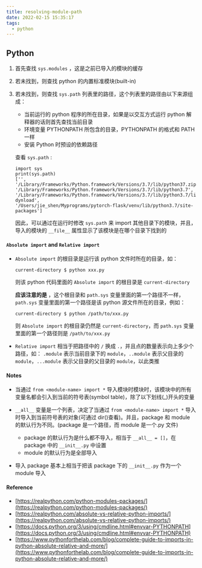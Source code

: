 ```yaml
---
title: resolving-module-path
date: 2022-02-15 15:35:17
tags:
  - python
---
```


## Python

1. 首先查找 `sys.modules` ，这是之前已导入的模块的缓存

2. 若未找到，则查找 python 的内置标准模块(built-in)

3. 若未找到，则查找 `sys.path` 列表里的路径，这个列表里的路径由以下来源组成：

   - 当前运行的 python 程序的所在目录，如果是以交互方式运行 python 解释器的话则首先查找当前目录
   - 环境变量 PYTHONPATH 所包含的目录，PYTHONPATH 的格式和 PATH 一样
   - 安装 Python 时预设的依赖路径

   查看 `sys.path` :

   ```
   import sys
   print(sys.path)
   ['', '/Library/Frameworks/Python.framework/Versions/3.7/lib/python37.zip',
   '/Library/Frameworks/Python.framework/Versions/3.7/lib/python3.7',
   '/Library/Frameworks/Python.framework/Versions/3.7/lib/python3.7/lib-dynload',
   '/Users/jie_shen/Myprograms/pytorch-flask/venv/lib/python3.7/site-packages']
   ```

   因此，可以通过在运行时修改 `sys.path` 来 import 其他目录下的模块，并且，导入的模块的 `__file__` 属性显示了该模块是在哪个目录下找到的

#### `Absolute import` and `Relative import`

- `Absolute import` 的根目录是运行该 python 文件时所在的目录，如：

  ```
  current-directory $ python xxx.py
  ```

  则该 python 代码里面的 `Absolute import` 的根目录是 `current-directory`

  **应该注意的是** ，这个根目录和 `path.sys` 变量里面的第一个路径不一样， `path.sys` 变量里面的第一个路径是该 python 源文件所在的目录，例如：

  ```
  current-directory $ python /path/to/xxx.py
  ```

  则 `Absolute import` 的根目录仍然是 `current-directory`，而 `path.sys` 变量里面的第一个路径则是 `/path/to/xxx.py`

- `Relative import` 相当于把路径中的 `/` 换成 `.`，并且点的数量表示向上多少个路径，如：
  `.module` 表示当前目录下的 `module`，`..module` 表示父目录的 `module`，`...module` 表示父目录的父目录的 `module`，以此类推

#### Notes

- 当通过 `from <module-name> import *` 导入模块时模块时，该模块中的所有变量名都会引入到当前的符号表(symbol table)，除了以下划线(\_)开头的变量

- `__all__` 变量是一个列表，决定了当通过 `from <module-name> import *` 导入时导入到当前符号表的对象(可通过 dir()查看)。并且，package 和 module 的默认行为不同。(package 是一个路径，而 module 是一个.py 文件)

  - package 的默认行为是什么都不导入，相当于 `__all__ = []`，在 package 中的 `__init__.py` 中设置
  - module 的默认行为是全部导入

- 导入 package 基本上相当于把该 package 下的 `__init__.py` 作为一个 module 导入

#### Reference

- [https://realpython.com/python-modules-packages/](https://realpython.com/python-modules-packages/)
- [https://realpython.com/absolute-vs-relative-python-imports/](https://realpython.com/absolute-vs-relative-python-imports/)
- [https://docs.python.org/3/using/cmdline.html#envvar-PYTHONPATH](https://docs.python.org/3/using/cmdline.html#envvar-PYTHONPATH)
- [https://www.pythonforthelab.com/blog/complete-guide-to-imports-in-python-absolute-relative-and-more/](https://www.pythonforthelab.com/blog/complete-guide-to-imports-in-python-absolute-relative-and-more/)
